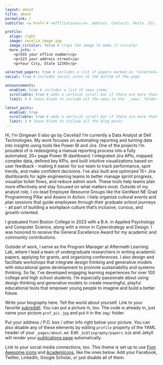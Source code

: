```yaml
---
layout: about
title: about
permalink: /
subtitle: <a href='#'>Affiliations</a>. Address. Contacts. Motto. Etc.

profile:
  align: right
  image: cecelia_image.jpg
  image_circular: false # crops the image to make it circular
  more_info: >
    <p>555 your office number</p>
    <p>123 your address street</p>
    <p>Your City, State 12345</p>

selected_papers: true # includes a list of papers marked as "selected={true}"
social: true # includes social icons at the bottom of the page

announcements:
  enabled: true # includes a list of news items
  scrollable: true # adds a vertical scroll bar if there are more than 3 news items
  limit: 5 # leave blank to include all the news in the `_news` folder

latest_posts:
  enabled: true
  scrollable: true # adds a vertical scroll bar if there are more than 3 new posts items
  limit: 3 # leave blank to include all the blog posts
---
```

Hi, I’m Qingwan (I also go by Cecelia)! I’m currently a Data Analyst at Dell Technologies. My work focuses on automating reporting and turning data into insights using tools like Power BI and Jira. One of the projects I’m proudest of is redesigning a manual reporting process into a fully automated, 20+ page Power BI dashboard. I integrated Jira APIs, mapped complex data, defined key KPIs, and built intuitive visualizations based on user feedback - making it easier for our team to track performance, spot trends, and make confident decisions. I’ve also built and optimized 15+ Jira dashboards for agile engineering teams to better manage sprint progress, visualize ticket flows, and reduce admin work. These tools help teams plan more effectively and stay focused on what matters most. Outside of my analyst role, I co-lead Employee Resource Groups like the GenNext NE Grad Programming Pillar and Asians in Action. I help organize cultural events and plan sessions that guide employees through their graduate school journeys - all part of building a workplace culture that’s inclusive, curious, and growth-oriented.

I graduated from Boston College in 2023 with a B.A. in Applied Psychology and Computer Science, along with a minor in Cyberstrategy and Design. 
I was honored to receive the General Excellence Award for my academic and community contributions.

Outside of work, I serve as the Program Manager at Aftermath Learning Lab, where I lead a team of undergraduate researchers in writing academic papers, applying for grants, and organizing conferences. I also design and facilitate workshops that integrate design thinking and generative models with educational game development to promote sustainability and systems thinking. So far, I’ve developed engaging learning experiences for over 100 college and high school students. I’m especially passionate about using design thinking and generative models to create meaningful, playful educational tools that empower young people to imagine and build a better future. 

Write your biography here. Tell the world about yourself. Link to your favorite [subreddit](http://reddit.com). You can put a picture in, too. The code is already in, just name your picture `prof_pic.jpg` and put it in the `img/` folder.

Put your address / P.O. box / other info right below your picture. You can also disable any of these elements by editing `profile` property of the YAML header of your `_pages/about.md`. Edit `_bibliography/papers.bib` and Jekyll will render your [publications page](/al-folio/publications/) automatically.

Link to your social media connections, too. This theme is set up to use [Font Awesome icons](https://fontawesome.com/) and [Academicons](https://jpswalsh.github.io/academicons/), like the ones below. Add your Facebook, Twitter, LinkedIn, Google Scholar, or just disable all of them.
